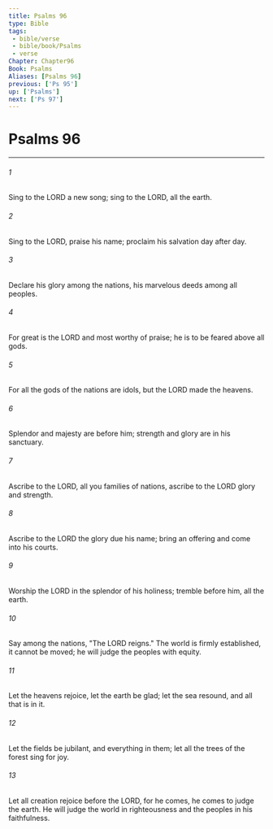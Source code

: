 ```yaml
---
title: Psalms 96
type: Bible
tags:
 - bible/verse
 - bible/book/Psalms
 - verse
Chapter: Chapter96
Book: Psalms
Aliases: [Psalms 96]
previous: ['Ps 95']
up: ['Psalms']
next: ['Ps 97']
---
```

# Psalms 96

***


###### 1 
Sing to the LORD a new song; sing to the LORD, all the earth. 

###### 2 
Sing to the LORD, praise his name; proclaim his salvation day after day. 

###### 3 
Declare his glory among the nations, his marvelous deeds among all peoples. 

###### 4 
For great is the LORD and most worthy of praise; he is to be feared above all gods. 

###### 5 
For all the gods of the nations are idols, but the LORD made the heavens. 

###### 6 
Splendor and majesty are before him; strength and glory are in his sanctuary. 

###### 7 
Ascribe to the LORD, all you families of nations, ascribe to the LORD glory and strength. 

###### 8 
Ascribe to the LORD the glory due his name; bring an offering and come into his courts. 

###### 9 
Worship the LORD in the splendor of his holiness; tremble before him, all the earth. 

###### 10 
Say among the nations, "The LORD reigns." The world is firmly established, it cannot be moved; he will judge the peoples with equity. 

###### 11 
Let the heavens rejoice, let the earth be glad; let the sea resound, and all that is in it. 

###### 12 
Let the fields be jubilant, and everything in them; let all the trees of the forest sing for joy. 

###### 13 
Let all creation rejoice before the LORD, for he comes, he comes to judge the earth. He will judge the world in righteousness and the peoples in his faithfulness. 
